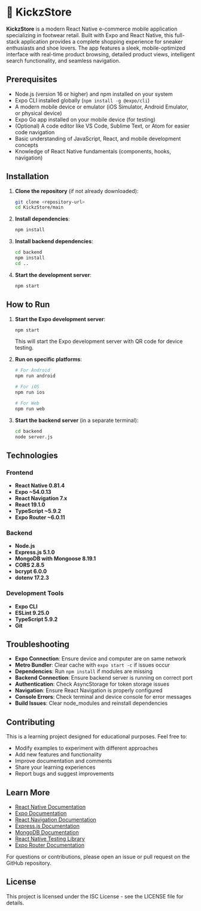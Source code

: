 # 👟 KickzStore
**KickzStore** is a modern React Native e-commerce mobile application specializing in footwear retail. Built with Expo and React Native, this full-stack application provides a complete shopping experience for sneaker enthusiasts and shoe lovers. The app features a sleek, mobile-optimized interface with real-time product browsing, detailed product views, intelligent search functionality, and seamless navigation.

## Prerequisites
- Node.js (version 16 or higher) and npm installed on your system
- Expo CLI installed globally (`npm install -g @expo/cli`)
- A modern mobile device or emulator (iOS Simulator, Android Emulator, or physical device)
- Expo Go app installed on your mobile device (for testing)
- (Optional) A code editor like VS Code, Sublime Text, or Atom for easier code navigation
- Basic understanding of JavaScript, React, and mobile development concepts
- Knowledge of React Native fundamentals (components, hooks, navigation)

## Installation
1. **Clone the repository** (if not already downloaded):
   ```sh
   git clone <repository-url>
   cd KickzStore/main
   ```

2. **Install dependencies**:
   ```sh
   npm install
   ```

3. **Install backend dependencies**:
   ```sh
   cd backend
   npm install
   cd ..
   ```

4. **Start the development server**:
   ```sh
   npm start
   ```

## How to Run
1. **Start the Expo development server**:
   ```sh
   npm start
   ```
   This will start the Expo development server with QR code for device testing.

2. **Run on specific platforms**:
   ```sh
   # For Android
   npm run android
   
   # For iOS
   npm run ios
   
   # For Web
   npm run web
   ```

3. **Start the backend server** (in a separate terminal):
   ```sh
   cd backend
   node server.js
   ```

## Technologies
### Frontend
- **React Native 0.81.4**
- **Expo ~54.0.13**
- **React Navigation 7.x**
- **React 19.1.0**
- **TypeScript ~5.9.2**
- **Expo Router ~6.0.11**

### Backend
- **Node.js**
- **Express.js 5.1.0**
- **MongoDB with Mongoose 8.19.1**
- **CORS 2.8.5**
- **bcrypt 6.0.0**
- **dotenv 17.2.3**

### Development Tools
- **Expo CLI**
- **ESLint 9.25.0**
- **TypeScript 5.9.2**
- **Git**

## Troubleshooting
- **Expo Connection**: Ensure device and computer are on same network
- **Metro Bundler**: Clear cache with `expo start -c` if issues occur
- **Dependencies**: Run `npm install` if modules are missing
- **Backend Connection**: Ensure backend server is running on correct port
- **Authentication**: Check AsyncStorage for token storage issues
- **Navigation**: Ensure React Navigation is properly configured
- **Console Errors**: Check terminal and device console for error messages
- **Build Issues**: Clear node_modules and reinstall dependencies

## Contributing
This is a learning project designed for educational purposes. Feel free to:
- Modify examples to experiment with different approaches
- Add new features and functionality
- Improve documentation and comments
- Share your learning experiences
- Report bugs and suggest improvements

## Learn More
- [React Native Documentation](https://reactnative.dev/docs/getting-started)
- [Expo Documentation](https://docs.expo.dev/)
- [React Navigation Documentation](https://reactnavigation.org/)
- [Express.js Documentation](https://expressjs.com/)
- [MongoDB Documentation](https://docs.mongodb.com/)
- [React Native Testing Library](https://callstack.github.io/react-native-testing-library/)
- [Expo Router Documentation](https://expo.github.io/router/)

For questions or contributions, please open an issue or pull request on the GitHub repository.

## License
This project is licensed under the ISC License - see the LICENSE file for details.
